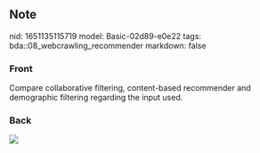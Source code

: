 ## Note
nid: 1651135115719
model: Basic-02d89-e0e22
tags: bda::08_webcrawling_recommender
markdown: false

### Front
Compare collaborative filtering, content-based recommender and demographic filtering regarding the input used.

### Back
<img src="paste-e99ed461f177fa0f99f7060cc070bd03eab3cac2.jpg">
